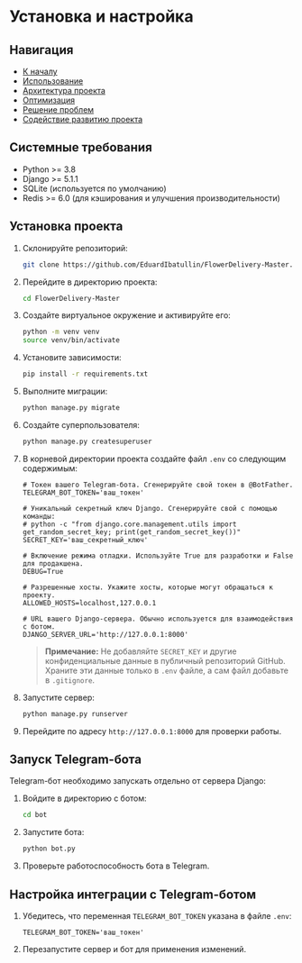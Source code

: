 # Установка и настройка

## Навигация
- [К началу](../README.md)
- [Использование](./USAGE.md)
- [Архитектура проекта](./ARCHITECTURE.md)
- [Оптимизация](./OPTIMIZATION.md)
- [Решение проблем](./TROUBLESHOOTING.md)
- [Содействие развитию проекта](./CONTRIBUTING.md)

## Системные требования
- Python >= 3.8
- Django >= 5.1.1
- SQLite (используется по умолчанию)
- Redis >= 6.0 (для кэширования и улучшения производительности)

## Установка проекта

1. Склонируйте репозиторий:
    ```bash
    git clone https://github.com/EduardIbatullin/FlowerDelivery-Master.git
    ```

2. Перейдите в директорию проекта:
    ```bash
    cd FlowerDelivery-Master
    ```

3. Создайте виртуальное окружение и активируйте его:
    ```bash
    python -m venv venv
    source venv/bin/activate
    ```

4. Установите зависимости:
    ```bash
    pip install -r requirements.txt
    ```

5. Выполните миграции:
    ```bash
    python manage.py migrate
    ```

6. Создайте суперпользователя:
    ```bash
    python manage.py createsuperuser
    ```

7. В корневой директории проекта создайте файл `.env` со следующим содержимым:

    ```plaintext
    # Токен вашего Telegram-бота. Сгенерируйте свой токен в @BotFather.
    TELEGRAM_BOT_TOKEN='ваш_токен'

    # Уникальный секретный ключ Django. Сгенерируйте свой с помощью команды:
    # python -c "from django.core.management.utils import get_random_secret_key; print(get_random_secret_key())"
    SECRET_KEY='ваш_секретный_ключ'

    # Включение режима отладки. Используйте True для разработки и False для продакшена.
    DEBUG=True

    # Разрешенные хосты. Укажите хосты, которые могут обращаться к проекту.
    ALLOWED_HOSTS=localhost,127.0.0.1

    # URL вашего Django-сервера. Обычно используется для взаимодействия с ботом.
    DJANGO_SERVER_URL='http://127.0.0.1:8000'
    ```

    > **Примечание:** Не добавляйте `SECRET_KEY` и другие конфиденциальные данные в публичный репозиторий GitHub. Храните эти данные только в `.env` файле, а сам файл добавьте в `.gitignore`.

8. Запустите сервер:
    ```bash
    python manage.py runserver
    ```

9. Перейдите по адресу `http://127.0.0.1:8000` для проверки работы.

## Запуск Telegram-бота

Telegram-бот необходимо запускать отдельно от сервера Django:

1. Войдите в директорию с ботом:
    ```bash
    cd bot
    ```

2. Запустите бота:
    ```bash
    python bot.py
    ```

3. Проверьте работоспособность бота в Telegram.

## Настройка интеграции с Telegram-ботом

1. Убедитесь, что переменная `TELEGRAM_BOT_TOKEN` указана в файле `.env`:
    ```plaintext
    TELEGRAM_BOT_TOKEN='ваш_токен'
    ```

2. Перезапустите сервер и бот для применения изменений.
